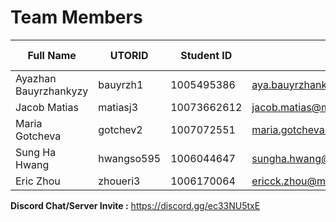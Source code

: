 # Team Members
| Full Name | UTORID | Student ID | Email | Best Way to Contact |Discord Username |
|-----------|--------|------------|-------|---------------------|------------------|
|Ayazhan Bauyrzhankyzy | bauyrzh1 |1005495386 | aya.bauyrzhankyzy@mail.utoronto.ca | 6472056942 | Aya#7084 | 
|Jacob Matias |matiasj3 |10073662612| jacob.matias@mail.utoronto.ca |64792730|CrackedHumor#2242| 
|Maria Gotcheva |gotchev2 |1007072551 |maria.gotcheva@mail.utoronto.ca |4166711072|Marigold#1936 | 
|Sung Ha Hwang| hwangso595 |1006044647 |sungha.hwang@mail.utoronto.ca  |2267005352| sheeeeeit#4857 | 
|Eric Zhou |zhoueri3 |1006170064 | ericck.zhou@mail.utoronto.ca |6479849928|Ericck#1543 | 
      


**Discord Chat/Server Invite :** https://discord.gg/ec33NU5txE